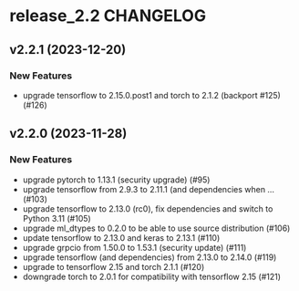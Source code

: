 # release_2.2 CHANGELOG

## v2.2.1 (2023-12-20)

### New Features

- upgrade tensorflow to 2.15.0.post1 and torch to 2.1.2 (backport #125) (#126)

## v2.2.0 (2023-11-28)

### New Features

- upgrade pytorch to 1.13.1 (security upgrade) (#95)
- upgrade tensorflow from 2.9.3 to 2.11.1 (and dependencies when … (#103)
- upgrade tensorflow to 2.13.0 (rc0), fix dependencies and switch to Python 3.11 (#105)
- upgrade ml_dtypes to 0.2.0 to be able to use source distribution (#106)
- update tensorflow to 2.13.0 and keras to 2.13.1 (#110)
- upgrade grpcio from 1.50.0 to 1.53.1 (security update) (#111)
- upgrade tensorflow (and dependencies) from 2.13.0 to 2.14.0 (#119)
- upgrade to tensorflow 2.15 and torch 2.1.1 (#120)
- downgrade torch to 2.0.1 for compatibility with tensorflow 2.15 (#121)


